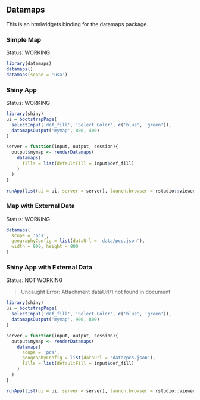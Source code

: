 ## Datamaps

This is an htmlwidgets binding for the datamaps package.

### Simple Map

Status: WORKING

```r
library(datamaps)
datamaps()
datamaps(scope = 'usa')
```

### Shiny App

Status: WORKING

```r
library(shiny)
ui = bootstrapPage(
  selectInput('def_fill', 'Select Color', c('blue', 'green')),
  datamapsOutput('mymap', 800, 400)
)

server = function(input, output, session){
  output$mymap <- renderDatamaps(
    datamaps(
      fills = list(defaultFill = input$def_fill)
    )
  )
}

runApp(list(ui = ui, server = server), launch.browser = rstudio::viewer)
```

### Map with External Data

Status: WORKING

```r
datamaps(
  scope = 'pcs', 
  geographyConfig = list(dataUrl = 'data/pcs.json'), 
  width = 900, height = 800
)
```

### Shiny App with External Data

Status: NOT WORKING

> Uncaught Error: Attachment dataUrl/1 not found in document 

```r
library(shiny)
ui = bootstrapPage(
  selectInput('def_fill', 'Select Color', c('blue', 'green')),
  datamapsOutput('mymap', 900, 800)
)

server = function(input, output, session){
  output$mymap <- renderDatamaps(
    datamaps(
      scope = 'pcs', 
      geographyConfig = list(dataUrl = 'data/pcs.json'),
      fills = list(defaultFill = input$def_fill)
    )
  )
}

runApp(list(ui = ui, server = server), launch.browser = rstudio::viewer)
```
